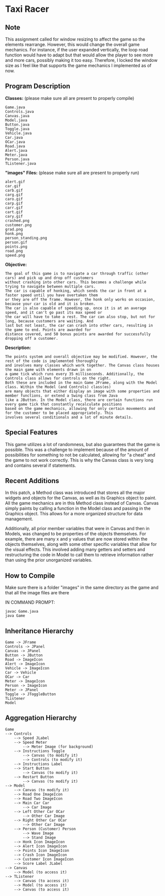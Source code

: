 # Taxi Racer

## Note
This assignment called for window resizing to affect the game so the elements rearrange. However, this would change the overall
game mechanics. For instance, if the user expanded vertically, the loop road function would have to adapt but that would allow
the player to see more and more cars, possibly making it too easy. Therefore, I locked the window size as I feel like that
supports the game mechanics I implemented as of now.

## Program Description
**Classes:** (please make sure all are present to properly compile)

    Game.java
    Controls.java
    Canvas.java
    Model.java
    Button.java
    Toggle.java
    Vehicle.java
    Car.java
    OCar.java
    Road.java
    Alert.java
    Meter.java
    Person.java
    TListener.java

**"images" Files:** (please make sure all are present to properly run)

    alert.gif
    car.gif
    carb.gif
    carg.gif
    caro.gif
    carp.gif
    carr.gif
    cart.gif
    cary.gif
    crashed.png
    customer.png
    grad.png
    honk.png
    person_standing.png
    person.gif
    points.png
    road.png
    speed.png

**Objective:**

    The goal of this game is to navigate a car through traffic (other cars) and pick up and drop off customers
    without crashing into other cars. This becomes a challenge while trying to navigate between multiple cars.
    The car is capable of honking, which sends the car in front at a faster speed until you have overtaken them
    or they are off the frame. However, the honk only works on occasion, because your car is old and it is broken.
    The car is also capable of speeding up, once it is at an average speed, and it can't go past its max speed or
    the car will have to take a rest. The car can also stop, but not for long, because customers are waiting. And
    last but not least, the car can crash into other cars, resulting in the game to end. Points are awarded for
    distance covered, and 50 bonus points are awarded for successfully dropping off a customer.

**Description:**

    The points system and overall objective may be modified. However, the rest of the code is implemented thoroughly
    and involves many classes which work together. The Canvas class houses the main game with elements drawn in on
    a game tick which runs every 35 milliseconds. Additionally, the Controls class allows for controls on the right.
    Both these are included in the main Game JFrame, along with the Model class. Within the Model (and Controls) class(es)
    are many objects that either display an image with some properties and member functions, or extend a Swing class from Java
    like a JButton. In the Model class, there are certain functions run every game tick that constantly recalculate positions
    based on the game mechanics, allowing for only certain movements and for the customer to be placed appropriately. This
    involves several conditionals and a lot of minute details.

## Special Features
This game utilizes a lot of randomness, but also guarantees that the game is possible. This was a challenge to implement
because of the amount of possibilities for something to not be calculated, allowing for "a cheat" and the game to not
work correctly. This is why the Canvas class is very long and contains several if statements.

## Recent Additions
In this patch, a Method class was introduced that stores all the major widgets and objects for the Canvas, as well as its Graphics object to paint. All the game mechanics are in this Method class instead of Canvas. Canvas simply paints by calling a function in
the Model class and passing in the Graphics object. This allows for a more organized structure for data management.

Additionally, all prior member variables that were in Canvas and then in Models, was changed to be properties of the objects themselves. For example, there are many x and y values that are now stored within the objects themselves, along with some other
specific variables that allow for the visual effects. This involved adding many getters and setters and restructuring the code in
Model to call them to retrieve information rather than using the prior unorganized variables.

## How to Compile
Make sure there is a folder "images" in the same directory as the game and that all the image files are there

IN COMMAND PROMPT:

    javac Game.java
    java Game

## Inheritance Hierarchy
    Game -> JFrame
    Controls -> JPanel
    Canvas -> JPanel
    Button -> JButton
    Road -> ImageIcon
    Alert -> ImageIcon
    Vehicle -> ImageIcon
    Car -> Vehicle
    OCar -> Car
    Meter -> ImageIcon
    Person -> ImageIcon
    Meter -> JPanel
    Toggle -> JToggleButton
    TListener
    Model

## Aggregation Hierarchy
    Game
    --> Controls
        --> Speed JLabel
        --> Speed Meter
            --> Meter Image (for background)
        --> Instructions Toggle
            --> Canvas (to modify it)
            --> Controls (to modify it)
        --> Instructions Label
        --> Start Button
            --> Canvas (to modify it)
        --> Restart Button
            --> Canvas (to modify it)
    --> Model
        --> Canvas (to modify it)
        --> Road One ImageIcon
        --> Road Two ImageIcon
        --> Main Car Car
            --> Car Image
        --> Left Other Car OCar
            --> Other Car Image
        --> Right Other Car OCar
            --> Other Car Image
        --> Person (Customer) Person
            --> Wave Image
            --> Stand Image
        --> Honk Icon ImageIcon
        --> Alert Icon ImageIcon
        --> Points Icon ImageIcon
        --> Crash Icon ImageIcon
        --> Customer Icon ImageIcon
        --> Score Label JLabel
    --> Canvas
        --> Model (to access it)
    --> TListener
        --> Canvas (to access it)
        --> Model (to access it)
        --> Canvas (to access it)

